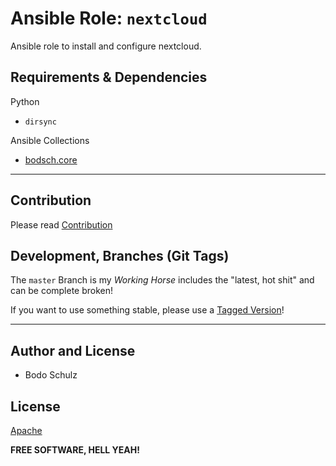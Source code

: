  
# Ansible Role:  `nextcloud`

Ansible role to install and configure nextcloud.



## Requirements & Dependencies

Python

- `dirsync`

Ansible Collections

- [bodsch.core](https://github.com/bodsch/ansible-collection-core)



---

## Contribution

Please read [Contribution](CONTRIBUTING.md)

## Development,  Branches (Git Tags)

The `master` Branch is my *Working Horse* includes the "latest, hot shit" and can be complete broken!

If you want to use something stable, please use a [Tagged Version](https://github.com/bodsch/ansible-nextcloud/-/tags)!

---

## Author and License

- Bodo Schulz

## License

[Apache](LICENSE)

**FREE SOFTWARE, HELL YEAH!**
